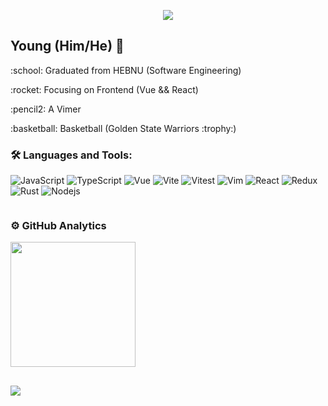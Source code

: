 <p align="center"><img src="https://i.imgur.com/A6bWGFl.gif"/></p>

## Young (Him/He) 🌻

<p>:school:  Graduated from HEBNU (Software Engineering)</p>
<p>:rocket:  Focusing on Frontend (Vue && React)</p>
<p>:pencil2:  A Vimer</p>
<p>:basketball:  Basketball (Golden State Warriors :trophy:)</p>

### 🛠️ Languages and Tools:

![JavaScript](https://img.shields.io/badge/-JavaScript-9CC5FB?style=flat-square&logo=javascript)
![TypeScript](https://img.shields.io/badge/-TypeScript-9CC5FB?style=flat-square&logo=typescript)
![Vue](https://img.shields.io/badge/-Vue-9CC5FB?style=flat-square&logo=Vue.js)
![Vite](https://img.shields.io/badge/-Vite-9CC5FB?style=flat-square&logo=vite)
![Vitest](https://img.shields.io/badge/-Vitest-9CC5FB?style=flat-square&logo=vitest&logoColor=success)
![Vim](https://img.shields.io/badge/-Vim-9CC5FB?style=flat-square&logo=vim&logoColor=success)
![React](https://img.shields.io/badge/-React-9CC5FB?style=flat-square&logo=react)
![Redux](https://img.shields.io/badge/-Redux-9CC5FB?style=flat-square&logo=Redux&logoColor=FF69B4)
![Rust](https://img.shields.io/badge/-Rust-9CC5FB?style=flat-square&logo=Rust)
![Nodejs](https://img.shields.io/badge/-Nodejs-9CC5FB?style=flat-square&logo=Node.js)

<div style="display: flex;">
  <div style="flex: 1;">
    <h3>
      ⚙️ GitHub Analytics
    </h3>
    <a href="https://github.com/cuiyiming1998">
     <img height="200px;" src="https://github-readme-stats-git-masterrstaa-rickstaa.vercel.app/api/top-langs/?username=cuiyiming1998&layout=compact&langs_count=8&theme=vue"/>
    </a>
  </div>
  <!-- <div style="flex: 1;">
    <h3>
      📚 Streak Stats
    </h3>
    <a href="https://github.com/cuiyiming1998">
     <img height="200px;" src="https://streak-stats.demolab.com?user=cuiyiming1998&theme=vue&date_format=%5BY.%5Dn.j"/>
    </a>
  </div> -->
</div>

<img style="margin-top: 30px;" src="https://imgur.com/rilHVxA.png"/>
